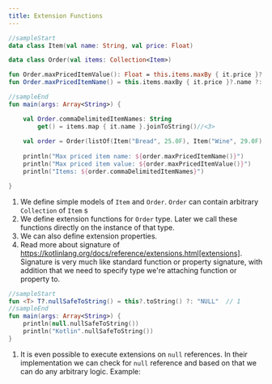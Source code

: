 ```yaml
---
title: Extension Functions
---
```


<div class="sample" markdown="1">

```kotlin
//sampleStart
data class Item(val name: String, val price: Float)                                   // 1  

data class Order(val items: Collection<Item>)                                         // 2  

fun Order.maxPricedItemValue(): Float = this.items.maxBy { it.price }?.price ?: 0F    // 3  
fun Order.maxPricedItemName() = this.items.maxBy { it.price }?.name ?: "NO_PRODUCTS"  // 4

//sampleEnd
fun main(args: Array<String>) {

    val Order.commaDelimitedItemNames: String
        get() = items.map { it.name }.joinToString()//<3>
    
    val order = Order(listOf(Item("Bread", 25.0F), Item("Wine", 29.0F), Item("Water", 12.0F)))
    
    println("Max priced item name: ${order.maxPricedItemName()}")
    println("Max priced item value: ${order.maxPricedItemValue()}")
    println("Items: ${order.commaDelimitedItemNames}")

}
```

</div>

1. We define simple models of `Item` and `Order`. `Order` can contain arbitrary `Collection` of `Item` s
2. We define extension functions for `Order` type. Later we call these functions directly on the instance of that type. 
3. We can also define extension properties.
4. Read more about signature of https://kotlinlang.org/docs/reference/extensions.html[extensions]. Signature
is very much like standard function or property signature, with addition that we need to specify type we're attaching function or property to.


<div class="sample" markdown="1">

```kotlin
//sampleStart
fun <T> T?.nullSafeToString() = this?.toString() ?: "NULL"  // 1
//sampleEnd
fun main(args: Array<String>) {
    println(null.nullSafeToString())
    println("Kotlin".nullSafeToString())
}
```

</div>

1. It is even possible to execute extensions on `null` references. In their implementation we can check for 
   `null` reference and based on that we can do any arbitrary logic. Example:
